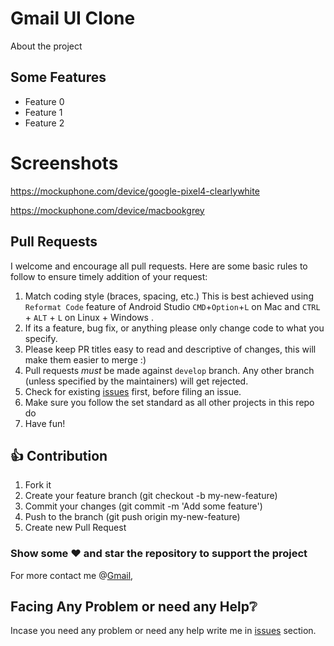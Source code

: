 # Gmail UI Clone

About the project

## Some Features

- Feature 0
- Feature 1
- Feature 2

# Screenshots

https://mockuphone.com/device/google-pixel4-clearlywhite

https://mockuphone.com/device/macbookgrey

## Pull Requests

I welcome and encourage all pull requests. Here are some basic rules to follow to ensure timely addition of your request:

1. Match coding style (braces, spacing, etc.) This is best achieved using `Reformat Code` feature of Android Studio `CMD`+`Option`+`L` on Mac and `CTRL` + `ALT` + `L` on Linux + Windows .
2. If its a feature, bug fix, or anything please only change code to what you specify.
3. Please keep PR titles easy to read and descriptive of changes, this will make them easier to merge :)
4. Pull requests _must_ be made against `develop` branch. Any other branch (unless specified by the maintainers) will get rejected.
5. Check for existing [issues](https://github.com/Shreyans13/Web-Template/issues) first, before filing an issue.
6. Make sure you follow the set standard as all other projects in this repo do
7. Have fun!<br>

## 👍 Contribution

1. Fork it
2. Create your feature branch (git checkout -b my-new-feature)
3. Commit your changes (git commit -m 'Add some feature')
4. Push to the branch (git push origin my-new-feature)
5. Create new Pull Request

### Show some :heart: and star the repository to support the project

For more contact me @[Gmail](mailto::shreyans1313@gmail.com),

## Facing Any Problem or need any Help:grey_question:

Incase you need any problem or need any help write me in [issues](https://github.com/Shreyans13/Web-Template/issues) section.
